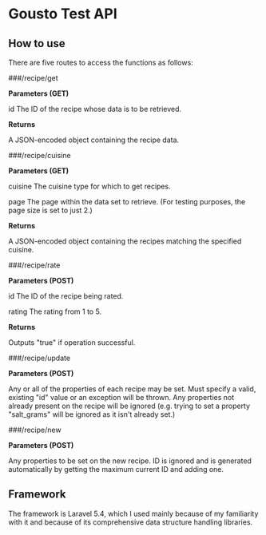 # Gousto Test API

## How to use
There are five routes to access the functions as follows:

###/recipe/get

**Parameters (GET)**

id  The ID of the recipe whose data is to be retrieved.

**Returns**

A JSON-encoded object containing the recipe data.

###/recipe/cuisine

**Parameters (GET)**

cuisine  The cuisine type for which to get recipes.

page  The page within the data set to retrieve. (For testing purposes, the page size is set to just 2.)

**Returns**

A JSON-encoded object containing the recipes matching the specified cuisine.

###/recipe/rate

**Parameters (POST)**

id  The ID of the recipe being rated.

rating  The rating from 1 to 5.

**Returns**

Outputs "true" if operation successful.

###/recipe/update

**Parameters (POST)**

Any or all of the properties of each recipe may be set. Must specify a valid, existing "id" value or an exception will be thrown. Any properties not already present on the recipe will be ignored (e.g. trying to set a property "salt_grams" will be ignored as it isn't already set.)

###/recipe/new

**Parameters (POST)**

Any properties to be set on the new recipe. ID is ignored and is generated automatically by getting the maximum current ID and adding one.

## Framework
The framework is Laravel 5.4, which I used mainly because of my familiarity with it and because of its comprehensive data structure handling libraries.

